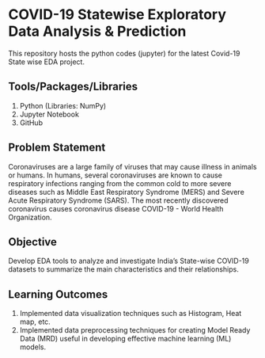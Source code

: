 # COVID-19 Statewise Exploratory Data Analysis & Prediction
This repository hosts the python codes (jupyter) for the latest Covid-19 State wise EDA project.

## Tools/Packages/Libraries
1. Python (Libraries: NumPy) 
2. Jupyter Notebook
3. GitHub

##  Problem Statement
Coronaviruses are a large family of viruses that may cause illness in animals or humans. In humans, several coronaviruses are known to cause respiratory infections ranging from the common cold to more severe diseases such as Middle East Respiratory Syndrome (MERS) and Severe Acute Respiratory Syndrome (SARS). The most recently discovered coronavirus causes coronavirus disease COVID-19 - World Health Organization.

##  Objective
Develop EDA tools to analyze and investigate India’s State-wise COVID-19 datasets to summarize the main characteristics and their relationships. 

## Learning Outcomes 
1. Implemented data visualization techniques such as Histogram, Heat map, etc. 
2. Implemented data preprocessing techniques for creating Model Ready Data (MRD) useful in developing effective machine learning (ML) models. 


